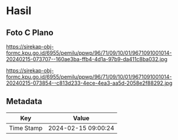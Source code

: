 # Hasil

## Foto C Plano

https://sirekap-obj-formc.kpu.go.id/6955/pemilu/ppwp/96/71/09/10/01/9671091001014-20240215-073707--160ae3ba-ffb4-4d1a-97b9-da411c8ba032.jpg

https://sirekap-obj-formc.kpu.go.id/6955/pemilu/ppwp/96/71/09/10/01/9671091001014-20240215-073854--c813d233-4ece-4ea3-aa5d-2058e2f88292.jpg


## Metadata

| Key        | Value               |
| ---------- | ------------------- |
| Time Stamp | 2024-02-15 09:00:24 |



